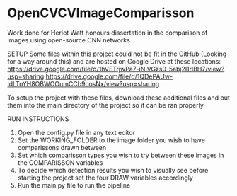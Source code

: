 # OpenCVCVImageComparisson
Work done for Heriot Watt honours dissertation in the comparison of images using open-source CNN networks

SETUP
Some files within this project could not be fit in the GitHub (Looking for a way around this) and are hosted on Google Drive at these locations:
https://drive.google.com/file/d/1hVETrjwPa7-iNIVGzs0-5abj2l1rlBH7/view?usp=sharing
https://drive.google.com/file/d/1QDePAUw-idLTnYH8OBWOOumCCb9cosNx/view?usp=sharing


To setup the project with these files, download these additional files and put them into the main directory of the project so it can be ran properly

RUN INSTRUCTIONS
1) Open the config.py file in any text editor
2) Set the WORKING_FOLDER to the image folder you wish to have comparissons drawn between
3) Set which comparisson types you wish to try between these images in the COMPARISSON variables
4) To decide which detection results you wish to visually see before starting the project set the four DRAW variables accordingly
5) Run the main.py file to run the pipeline
